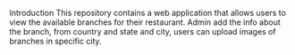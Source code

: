 Introduction
This repository contains a web application that allows users to view the available branches for their restaurant. Admin add the info about the branch, from country and state and city, users can upload images of branches in specific city.
